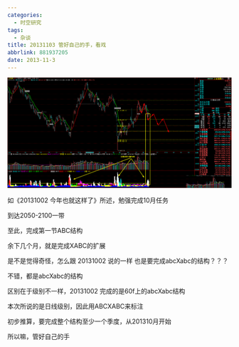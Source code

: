 ```yaml
---
categories:
  - 时空研究
tags:
  - 杂谈
title: 20131103 管好自己的手，看戏
abbrlink: 881937205
date: 2013-11-3
---
```

![20131103-0](/images/20131103-0.gif)


如《20131002 今年也就这样了》所述，勉强完成10月任务

到达2050-2100一带

至此，完成第一节ABC结构

余下几个月，就是完成XABC的扩展

是不是觉得奇怪，怎么跟 20131002 说的一样 也是要完成abcXabc的结构？？？

不错，都是abcXabc的结构

区别在于级别不一样，20131002 完成的是60f上的abcXabc结构

本次所说的是日线级别，因此用ABCXABC来标注

初步推算，要完成整个结构至少一个季度，从201310月开始

所以嘛，管好自己的手